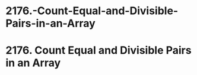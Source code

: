 # 2176.-Count-Equal-and-Divisible-Pairs-in-an-Array
# 2176. Count Equal and Divisible Pairs in an Array
